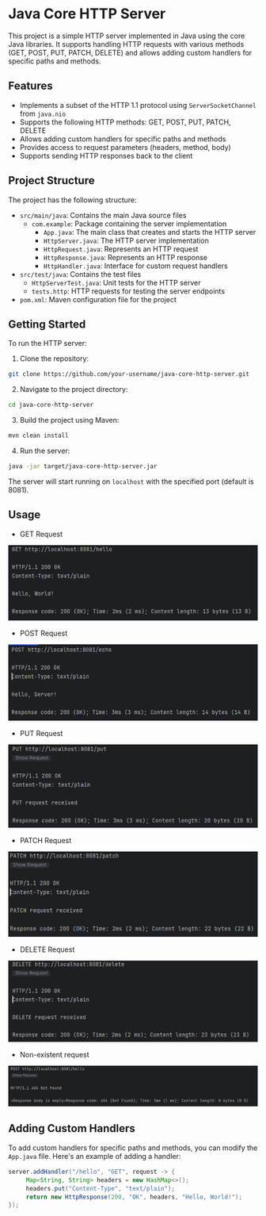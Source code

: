 # Java Core HTTP Server

This project is a simple HTTP server implemented in Java using the core Java libraries. It supports handling HTTP requests with various methods (GET, POST, PUT, PATCH, DELETE) and allows adding custom handlers for specific paths and methods.

## Features

- Implements a subset of the HTTP 1.1 protocol using `ServerSocketChannel` from `java.nio`
- Supports the following HTTP methods: GET, POST, PUT, PATCH, DELETE
- Allows adding custom handlers for specific paths and methods
- Provides access to request parameters (headers, method, body)
- Supports sending HTTP responses back to the client

## Project Structure

The project has the following structure:

- `src/main/java`: Contains the main Java source files
    - `com.example`: Package containing the server implementation
        - `App.java`: The main class that creates and starts the HTTP server
        - `HttpServer.java`: The HTTP server implementation
        - `HttpRequest.java`: Represents an HTTP request
        - `HttpResponse.java`: Represents an HTTP response
        - `HttpHandler.java`: Interface for custom request handlers
- `src/test/java`: Contains the test files
    - `HttpServerTest.java`: Unit tests for the HTTP server
    - `tests.http`: HTTP requests for testing the server endpoints
- `pom.xml`: Maven configuration file for the project

## Getting Started

To run the HTTP server:

1. Clone the repository:

```bash
git clone https://github.com/your-username/java-core-http-server.git
```

2. Navigate to the project directory:

```bash
cd java-core-http-server
```

3. Build the project using Maven:

```bash
mvn clean install
```

4. Run the server:

```bash
java -jar target/java-core-http-server.jar
```

The server will start running on `localhost` with the specified port (default is 8081).

## Usage

- GET Request

![img.png](img/get.png)

- POST Request

![img.png](img/post.png)

- PUT Request

![img.png](img/put.png)

- PATCH Request

![img.png](img/patch.png)

- DELETE Request

![img.png](img/delete.png)

- Non-existent request

![img.png](img/404.png)

## Adding Custom Handlers

To add custom handlers for specific paths and methods, you can modify the `App.java` file. Here's an example of adding a handler:

```java
server.addHandler("/hello", "GET", request -> {
     Map<String, String> headers = new HashMap<>();
     headers.put("Content-Type", "text/plain");
     return new HttpResponse(200, "OK", headers, "Hello, World!");
});
```

